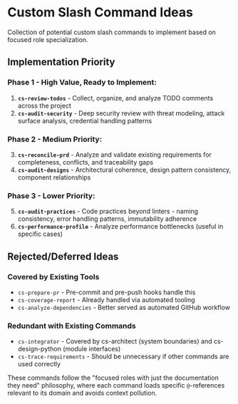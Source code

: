 # Custom Slash Command Ideas

Collection of potential custom slash commands to implement based on focused role specialization.

## Implementation Priority

### **Phase 1 - High Value, Ready to Implement:**
1. **`cs-review-todos`** - Collect, organize, and analyze TODO comments across the project
2. **`cs-audit-security`** - Deep security review with threat modeling, attack surface analysis, credential handling patterns

### **Phase 2 - Medium Priority:**
3. **`cs-reconcile-prd`** - Analyze and validate existing requirements for completeness, conflicts, and traceability gaps
4. **`cs-audit-designs`** - Architectural coherence, design pattern consistency, component relationships

### **Phase 3 - Lower Priority:**
5. **`cs-audit-practices`** - Code practices beyond linters - naming consistency, error handling patterns, immutability adherence
6. **`cs-performance-profile`** - Analyze performance bottlenecks (useful in specific cases)

## Rejected/Deferred Ideas

### Covered by Existing Tools
- `cs-prepare-pr` - Pre-commit and pre-push hooks handle this
- `cs-coverage-report` - Already handled via automated tooling
- `cs-analyze-dependencies` - Better served as automated GitHub workflow

### Redundant with Existing Commands
- `cs-integrator` - Covered by cs-architect (system boundaries) and cs-design-python (module interfaces)
- `cs-trace-requirements` - Should be unnecessary if other commands are used correctly

These commands follow the "focused roles with just the documentation they need"
philosophy, where each command loads specific `@`-references relevant to its
domain and avoids context pollution.
